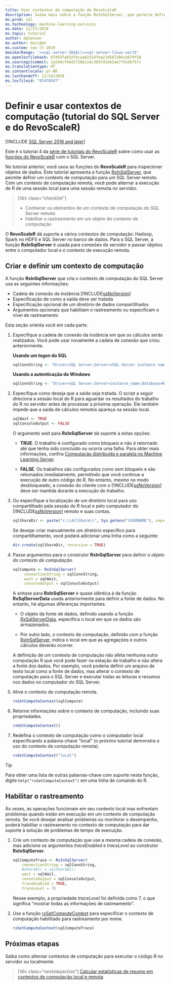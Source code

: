 ```yaml
---
title: Usar contextos de computação do RevoScaleR
description: Saiba mais sobre a função RxInSqlServer, que permite definir um contexto de computação para um SQL Server remoto.
ms.prod: sql
ms.technology: machine-learning-services
ms.date: 11/27/2018
ms.topic: tutorial
author: dphansen
ms.author: davidph
ms.custom: seo-lt-2019
monikerRange: '>=sql-server-2016||>=sql-server-linux-ver15'
ms.openlocfilehash: 074597a032fbcaa8231dfea22d567204cb079f58
ms.sourcegitcommit: 1a544cf4dd2720b124c3697d1e62ae7741db757c
ms.translationtype: HT
ms.contentlocale: pt-BR
ms.lasthandoff: 12/14/2020
ms.locfileid: "97470547"
---
```

# <a name="define-and-use-compute-contexts-sql-server-and-revoscaler-tutorial"></a>Definir e usar contextos de computação (tutorial do SQL Server e do RevoScaleR)
[!INCLUDE [SQL Server 2016 and later](../../includes/applies-to-version/sqlserver2016.md)]

Este é o tutorial 4 da [série de tutoriais do RevoScaleR](deepdive-data-science-deep-dive-using-the-revoscaler-packages.md) sobre como usar as [funções do RevoScaleR](/machine-learning-server/r-reference/revoscaler/revoscaler) com o SQL Server.

No tutorial anterior, você usou as funções do **RevoScaleR** para inspecionar objetos de dados. Este tutorial apresenta a função [RxInSqlServer](/machine-learning-server/r-reference/revoscaler/rxinsqlserver), que permite definir um contexto de computação para um SQL Server remoto. Com um contexto de computação remota, você pode alternar a execução de R de uma sessão local para uma sessão remota no servidor. 

> [!div class="checklist"]
> * Conhecer os elementos de um contexto de computação do SQL Server remoto
> * Habilitar o rastreamento em um objeto de contexto de computação

O **RevoScaleR** dá suporte a vários contextos de computação: Hadoop, Spark no HDFS e SQL Server no banco de dados. Para o SQL Server, a função **RxInSqlServer** é usada para conexões de servidor e passar objetos entre o computador local e o contexto de execução remota.

## <a name="create-and-set-a-compute-context"></a>Criar e definir um contexto de computação

A função **RxInSqlServer** que cria o contexto de computação do SQL Server usa as seguintes informações:

+ Cadeia de conexão da instância [!INCLUDE[ssNoVersion](../../includes/ssnoversion-md.md)]
+ Especificação de como a saída deve ser tratada
+ Especificação opcional de um diretório de dados compartilhados
+ Argumentos opcionais que habilitam o rastreamento ou especificam o nível de rastreamento

Esta seção orienta você em cada parte.

1. Especifique a cadeia de conexão da instância em que os cálculos serão realizados. Você pode usar novamente a cadeia de conexão que criou anteriormente.

    **Usando um logon do SQL**

    ```R
    sqlConnString <- "Driver=SQL Server;Server=<SQL Server instance name>; Database=<database name>;Uid=<SQL user nme>;Pwd=<password>"
      ```

    **Usando a autenticação do Windows**

    ```R
    sqlConnString <- "Driver=SQL Server;Server=instance_name;Database=RevoDeepDive;Trusted_Connection=True"
    ```
    
2. Especifique como deseja que a saída seja tratada. O script a seguir direciona a sessão local do R para aguardar os resultados do trabalho do R no servidor antes de processar a próxima operação. Ele também impede que a saída de cálculos remotos apareça na sessão local.
  
    ```R
    sqlWait <- TRUE
    sqlConsoleOutput <- FALSE
    ```
  
    O argumento *wait* para **RxInSqlServer** dá suporte a estas opções:
  
    -   **TRUE**. O trabalho é configurado como bloqueio e não é retornado até que tenha sido concluído ou ocorra uma falha.  Para obter mais informações, confira [Computação distribuída e paralela no Machine Learning Server](/machine-learning-server/r/how-to-revoscaler-distributed-computing).
  
    -   **FALSE**. Os trabalhos são configurados como sem bloqueio e são retornados imediatamente, permitindo que você continue a execução de outro código do R. No entanto, mesmo no modo desbloqueado, a conexão do cliente com o [!INCLUDE[ssNoVersion](../../includes/ssnoversion-md.md)] deve ser mantida durante a execução do trabalho.

3. Ou especifique a localização de um diretório local para uso compartilhado pela sessão do R local e pelo computador do [!INCLUDE[ssNoVersion](../../includes/ssnoversion-md.md)] remoto e suas contas.

    ```R
    sqlShareDir <- paste("c:\\AllShare\\", Sys.getenv("USERNAME"), sep="")
    ```
    
   Se desejar criar manualmente um diretório específico para compartilhamento, você poderá adicionar uma linha como a seguinte:

    ```R
    dir.create(sqlShareDir, recursive = TRUE)
    ```

4. Passe argumentos para o construtor **RxInSqlServer** para definir o *objeto do contexto de computação*.

    ```R
    sqlCompute <- RxInSqlServer(  
         connectionString = sqlConnString,
         wait = sqlWait,
         consoleOutput = sqlConsoleOutput)
    ```
    
    A sintaxe para **RxInSqlServer** é quase idêntica à da função **RxSqlServerData** usada anteriormente para definir a fonte de dados. No entanto, há algumas diferenças importantes.
      
    - O objeto da fonte de dados, definido usando a função [RxSqlServerData](/machine-learning-server/r-reference/revoscaler/rxsqlserverdata), especifica o local em que os dados são armazenados.
    
    - Por outro lado, o contexto de computação, definido com a função [RxInSqlServer](/machine-learning-server/r-reference/revoscaler/rxinsqlserver), indica o local em que as agregações e outros cálculos deverão ocorrer.
    
    A definição de um contexto de computação não afeta nenhuma outra computação R que você pode fazer na estação de trabalho e não altera a fonte dos dados. Por exemplo, você poderia definir um arquivo de texto local como a fonte de dados, mas alterar o contexto de computação para o SQL Server e executar todas as leituras e resumos nos dados no computador do SQL Server.

5. Ative o contexto de computação remota.

    ```R
    rxSetComputeContext(sqlCompute)
    ```

6. Retorne informações sobre o contexto de computação, incluindo suas propriedades.

    ```R
    rxGetComputeContext()
    ```

7. Redefina o contexto de computação como o computador local especificando a palavra-chave "local" (o próximo tutorial demonstra o uso do contexto de computação remota).

    ```R
    rxSetComputeContext("local")
    ```

> [!Tip]
> Para obter uma lista de outras palavras-chave com suporte nesta função, digite `help("rxSetComputeContext")` em uma linha de comando do R.

## <a name="enable-tracing"></a>Habilitar o rastreamento

Às vezes, as operações funcionam em seu contexto local mas enfrentam problemas quando estão em execução em um contexto de computação remota. Se você desejar analisar problemas ou monitorar o desempenho, poderá habilitar o rastreamento no contexto de computação para dar suporte à solução de problemas de tempo de execução.

1. Crie um contexto de computação que use a mesma cadeia de conexão, mas adicione os argumentos *traceEnabled* e *traceLevel* ao construtor **RxInSqlServer**.

    ```R
    sqlComputeTrace <- RxInSqlServer(
        connectionString = sqlConnString,
        #shareDir = sqlShareDir,
        wait = sqlWait,
        consoleOutput = sqlConsoleOutput,
        traceEnabled = TRUE,
        traceLevel = 7)
    ```
  
   Nesse exemplo, a propriedade *traceLevel* foi definida como 7, o que significa "mostrar todas as informações de rastreamento".

2. Use a função [rxSetComputeContext](/machine-learning-server/r-reference/revoscaler/rxsetcomputecontext) para especificar o contexto de computação habilitado para rastreamento por nome.

    ```R
    rxSetComputeContext(sqlComputeTrace)
    ```

## <a name="next-steps"></a>Próximas etapas

Saiba como alternar contextos de computação para executar o código R no servidor ou localmente.

> [!div class="nextstepaction"]
> [Calcular estatísticas de resumo em contextos de computação local e remota](../../machine-learning/tutorials/deepdive-create-and-run-r-scripts.md)